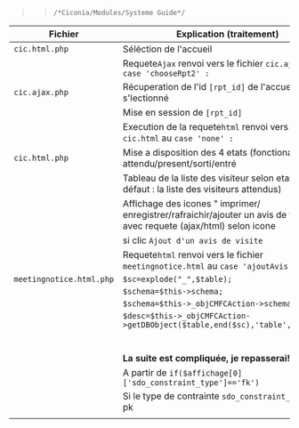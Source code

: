 
   >> ``/*Ciconia/Modules/Systeme Guide*/``
  
| Fichier         | Explication (traitement)                                                                               |
| ----------------| ------------------------------                                                                         |
|`cic.html.php`   | Séléction de l'accueil                                                             |
|                | Requete`Ajax` renvoi vers le fichier `cic.ajax` au `case 'chooseRpt2' :`      |
| `cic.ajax.php` | Récuperation de l'id `[rpt_id]` de l'accueil s'lectionné                                       |
|                | Mise en session de `[rpt_id]`         |
|                | Execution de la requete`html` renvoi vers le fichier `cic.html` au `case 'none' :`       |
| `cic.html.php` | Mise a disposition des 4 etats (fonctionalitées) attendu/present/sorti/entré             |
|                | Tableau de la liste des visiteur selon etat ( par défaut : la liste des visiteurs attendus)    |
|                |Affichage des icones " imprimer/ enregistrer/rafraichir/ajouter un avis de visite "  avec requete       (ajax/html) selon icone          |
|                |si clic  `Ajout d'un avis de visite `                                                               |
|                |Requete`html` renvoi vers le fichier `meetingnotice.html` au `case 'ajoutAvis' :`       |
|`meetingnotice.html.php`|`$sc=explode("_",$table); `                                                                 |
|                |`$schema=$this->schema; `                                                                               |
|                |`$schema=$this->_objCMFCAction->schema;`                                                                |
|                |`$desc=$this->_objCMFCAction->getDBObject($table,end($sc),'table',$schema);   `                         |
|                |                                                |
|                |                                             |
|                |                                             |
|                |                                                     |
|                |                                |
|                |                                                                                           |
|                |**La suite est compliquée, je repasserai!**    |
|                | A partir de ` if($affichage[0]['sdo_constraint_type']=='fk') `    |
|                | Si le type de contrainte `sdo_constraint_type` <> pk    |
|                |      |
